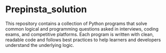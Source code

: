 # Prepinsta_solution
This repository contains a collection of Python programs that solve common logical and programming questions asked in interviews, coding exams, and competitive platforms. Each program is written with clean, readable code and follows best practices to help learners and developers understand the underlying logic.
